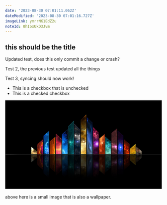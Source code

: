 ```yaml
---
date: '2023-08-30 07:01:11.062Z'
dateModified: '2023-08-30 07:01:16.727Z'
imageLink: ymrrNK1EdZ2u
noteId: 0hIoxUkD3Jvm
---
```


this should be the title
------------------------

Updated test, does this only commit a change or crash?

Test 2, the previous test updated all the things

Test 3, syncing should now work!

*   This is a checkbox that is unchecked
*   This is a checked checkbox

![](testje/wallpaperflare.com_wallpaper.j)

above here is a small image that is also a wallpaper.
